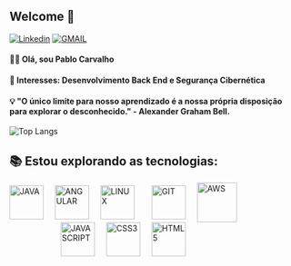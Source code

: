 ## Welcome 👋

[![Linkedin](https://img.shields.io/badge/LinkedIn-black?logo=linkedin&style=for-the-badge)](https://www.linkedin.com/in/pablo-carvalho-140255260/)
[![GMAIL](https://img.shields.io/badge/Gmail-black?logo=gmail&style=for-the-badge)](mailto:devpablocarvalho@gmail.com)
#### 👨‍💻 Olá, sou Pablo Carvalho <br>
#### 💼 Interesses: Desenvolvimento Back End e Segurança Cibernética

#### 💡 "O único limite para nosso aprendizado é a nossa própria disposição para explorar o desconhecido." - Alexander Graham Bell.

![Top Langs](https://github-readme-stats.vercel.app/api/top-langs/?username=PabloCsDev&show_icons=true&theme=highcontrast&hide_rank=true&layout=compact)

## 📚 Estou explorando as tecnologias:

<div style="display: flex; justify-content: space-between; align-items: center; width: 400px;">
    <img alt="JAVA" src="https://inapp.com/wp-content/uploads/elementor/thumbs/java-01-q05vr60j45kxbd4o8x4um7udsl3n06xd8ydqkcvjh8.png" width="60" height="60"/>
    <img alt="ANGULAR" src="https://angular.io/assets/images/logos/angular/angular.svg" width="60" height="60"/> 
    <img alt="LINUX" src="https://cdn.jsdelivr.net/npm/simple-icons@v5/icons/linux.svg" width="60" height="60" style="margin-right: 10px;"/> 
    <img alt="GIT" src="https://git-scm.com/images/logos/downloads/Git-Icon-1788C.png" width="60" height="60"/> 
    <img alt="AWS" src="https://static-00.iconduck.com/assets.00/aws-icon-512x512-4v2f55fn.png" width="70" height="70"/> 
</div>
<div style="display: flex; justify-content: center; align-items: center; width: 400px; margin:;"> 
    <img alt="JAVASCRIPT" src="https://upload.wikimedia.org/wikipedia/commons/6/6a/JavaScript-logo.png" width="60" height="60" style="margin: 0 10px;"/> 
    <img alt="CSS3" src="https://cdn4.iconfinder.com/data/icons/iconsimple-programming/512/css-512.png" width="60" height="60" style="margin: 0 10px;"/> 
    <img alt="HTML5" src="https://cdn4.iconfinder.com/data/icons/iconsimple-programming/512/html-512.png" width="60" height="60" style="margin: 0 10px;"/> 
</div>

